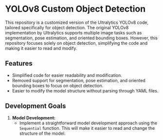 # YOLOv8 Custom Object Detection

This repository is a customized version of the Ultralytics YOLOv8 code, tailored specifically for object detection. The original YOLOv8 implementation by Ultralytics supports multiple image tasks such as segmentation, pose estimation, and oriented bounding boxes. However, this repository focuses solely on object detection, simplifying the code and making it easier to read and modify.

## Features

- Simplified code for easier readability and modification.
- Removed support for segmentation, pose estimation, and oriented bounding boxes to focus on object detection.
- Easier to modify the model structure without parsing through YAML files.

## Development Goals

1. **Model Development:**
    - Implement a straightforward model development approach using the `Sequential` function. This will make it easier to read and change the structure of the model.
    



